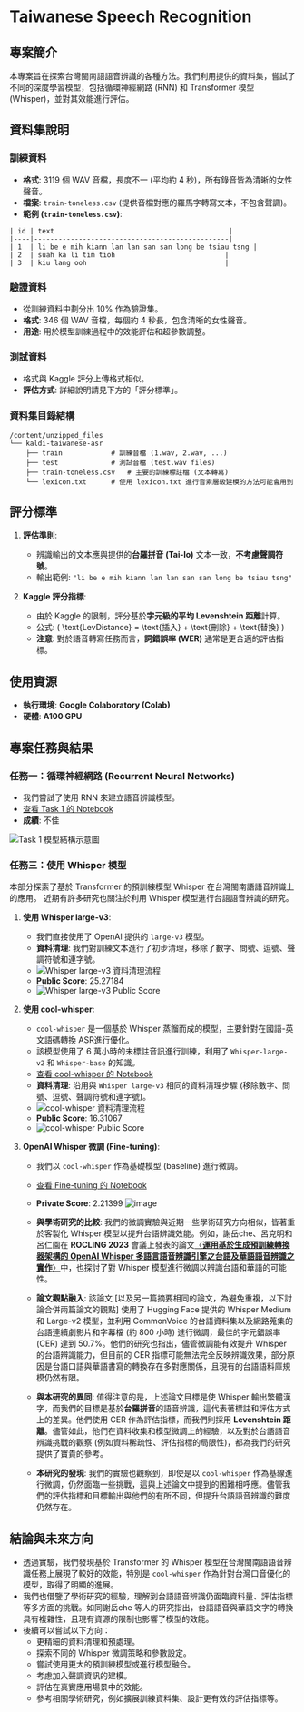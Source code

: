 # Taiwanese Speech Recognition

## 專案簡介

本專案旨在探索台灣閩南語語音辨識的各種方法。我們利用提供的資料集，嘗試了不同的深度學習模型，包括循環神經網路 (RNN) 和 Transformer 模型 (Whisper)，並對其效能進行評估。

## 資料集說明

### 訓練資料

* **格式**: 3119 個 WAV 音檔，長度不一 (平均約 4 秒)，所有錄音皆為清晰的女性聲音。
* **檔案**: `train-toneless.csv` (提供音檔對應的羅馬字轉寫文本，不包含聲調)。
* **範例 (`train-toneless.csv`)**:

```
| id | text                                           |
|----|------------------------------------------------|
| 1  | li be e mih kiann lan lan san san long be tsiau tsng |
| 2  | suah ka li tim tioh                           |
| 3  | kiu lang ooh                                  |
```

### 驗證資料

* 從訓練資料中劃分出 10% 作為驗證集。
* **格式**: 346 個 WAV 音檔，每個約 4 秒長，包含清晰的女性聲音。
* **用途**: 用於模型訓練過程中的效能評估和超參數調整。

### 測試資料

* 格式與 Kaggle 評分上傳格式相似。
* **評估方式**: 詳細說明請見下方的「評分標準」。

### 資料集目錄結構

```
/content/unzipped_files
└── kaldi-taiwanese-asr
    ├── train            # 訓練音檔 (1.wav, 2.wav, ...)
    ├── test             # 測試音檔 (test.wav files)
    ├── train-toneless.csv   # 主要的訓練標註檔 (文本轉寫)
    └── lexicon.txt      # 使用 lexicon.txt 進行音素層級建模的方法可能會用到
```

## 評分標準

1. **評估準則**:
   - 辨識輸出的文本應與提供的**台羅拼音 (Tai-lo)** 文本一致，**不考慮聲調符號**。
   - 輸出範例: `"li be e mih kiann lan lan san san long be tsiau tsng"`

2. **Kaggle 評分指標**:
   - 由於 Kaggle 的限制，評分基於**字元級的平均 Levenshtein 距離**計算。
   - 公式: \( \text{LevDistance} = \text{插入} + \text{刪除} + \text{替換} \)
   - **注意**: 對於語音轉寫任務而言，**詞錯誤率 (WER)** 通常是更合適的評估指標。

## 使用資源

* **執行環境**: **Google Colaboratory (Colab)**
* **硬體**: **A100 GPU**

## 專案任務與結果

### 任務一：循環神經網路 (Recurrent Neural Networks)

* 我們嘗試了使用 RNN 來建立語音辨識模型。
* [查看 Task 1 的 Notebook](https://github.com/Machine-Learning-NYCU/3-taiwanese-speech-recognition-ML111701049/blob/main/(V6)Task_1_Recurrent_Neural_Networks.ipynb)
* **成績**: 不佳

![Task 1 模型結構示意圖](https://github.com/user-attachments/assets/f38dfa84-1477-46e5-a7f3-db6827adf5e6)

### 任務三：使用 Whisper 模型

本部分探索了基於 Transformer 的預訓練模型 Whisper 在台灣閩南語語音辨識上的應用。 近期有許多研究也關注於利用 Whisper 模型進行台語語音辨識的研究。

1. **使用 Whisper large-v3**:
   * 我們直接使用了 OpenAI 提供的 `large-v3` 模型。
   * **資料清理**: 我們對訓練文本進行了初步清理，移除了數字、問號、逗號、聲調符號和連字號。
   * ![Whisper large-v3 資料清理流程](https://github.com/user-attachments/assets/168e0275-3e34-4582-aba7-3bbe85a7f546)
   * **Public Score**: 25.27184
   * ![Whisper large-v3 Public Score](https://github.com/user-attachments/assets/e0ae3091-7458-4e9b-b01d-76f63eff1563)

2. **使用 cool-whisper**:
   * `cool-whisper` 是一個基於 Whisper 蒸餾而成的模型，主要針對在國語-英文語碼轉換 ASR進行優化。
   * 該模型使用了 6 萬小時的未標註音訊進行訓練，利用了 `Whisper-large-v2` 和 `Whisper-base` 的知識。
   * [查看 cool-whisper 的 Notebook](https://github.com/Machine-Learning-NYCU/3-taiwanese-speech-recognition-ML111701049/blob/main/cool_whisper_%E9%96%A9%E5%8D%97%E8%AA%9E.ipynb)
   * **資料清理**: 沿用與 `Whisper large-v3` 相同的資料清理步驟 (移除數字、問號、逗號、聲調符號和連字號)。
   * ![cool-whisper 資料清理流程](https://github.com/user-attachments/assets/d142ea13-0892-41a9-a260-807196c08589)
   * **Public Score**: 16.31067
   * ![cool-whisper Public Score](https://github.com/user-attachments/assets/8b2a9c7f-44de-4a02-b031-58b6a92199c4)

3. **OpenAI Whisper 微調 (Fine-tuning)**:
   * 我們以 `cool-whisper` 作為基礎模型 (baseline) 進行微調。
   * [查看 Fine-tuning 的 Notebook](https://github.com/Machine-Learning-NYCU/3-taiwanese-speech-recognition-ML111701049/blob/main/V2_fine_tune_whisper.ipynb)
   * **Private Score**: 2.21399
   ![image](https://github.com/user-attachments/assets/b0729662-a1c0-4a72-a58a-bad5a92ff93d)

   * **與學術研究的比較**: 我們的微調實驗與近期一些學術研究方向相似，皆著重於客製化 Whisper 模型以提升台語辨識效能。例如，謝岳che、呂克明和呂仁園在 **ROCLING 2023** 會議上發表的論文[〈**運用基於生成預訓練轉換器架構的 OpenAI Whisper 多語言語音辨識引擎之台語及華語語音辨識之實作**〉](https://ndltd.ncl.edu.tw/cgi-bin/gs32/gsweb.cgi/ccd=2XiMMk/search?s=id=%22111CGU05392012%22.&openfull=1&setcurrent=0)中，也探討了對 Whisper 模型進行微調以辨識台語和華語的可能性。

   * **論文觀點融入**: 該論文 [以及另一篇摘要相同的論文，為避免重複，以下討論合併兩篇論文的觀點]  使用了 Hugging Face 提供的 Whisper Medium 和 Large-v2 模型，並利用 CommonVoice 的台語資料集以及網路蒐集的台語連續劇影片和字幕檔 (約 800 小時) 進行微調，最佳的字元錯誤率 (CER) 達到 50.7%。他們的研究也指出，儘管微調能有效提升 Whisper 的台語辨識能力，但目前的 CER 指標可能無法完全反映辨識效果，部分原因是台語口語與華語書寫的轉換存在多對應關係，且現有的台語語料庫規模仍然有限。

   * **與本研究的異同**: 值得注意的是，上述論文目標是使 Whisper 輸出繁體漢字，而我們的目標是基於**台羅拼音**的語音辨識，這代表著標註和評估方式上的差異。他們使用 CER 作為評估指標，而我們則採用 **Levenshtein 距離**。儘管如此，他們在資料收集和模型微調上的經驗，以及對於台語語音辨識挑戰的觀察 (例如資料稀疏性、評估指標的局限性)，都為我們的研究提供了寶貴的參考。

   * **本研究的發現**: 我們的實驗也觀察到，即使是以 `cool-whisper` 作為基線進行微調，仍然面臨一些挑戰，這與上述論文中提到的困難相呼應。儘管我們的評估指標和目標輸出與他們的有所不同，但提升台語語音辨識的難度仍然存在。

## 結論與未來方向

* 透過實驗，我們發現基於 Transformer 的 Whisper 模型在台灣閩南語語音辨識任務上展現了較好的效能，特別是 `cool-whisper` 作為針對台灣口音優化的模型，取得了明顯的進展。
* 我們也借鑒了學術研究的經驗，理解到台語語音辨識仍面臨資料量、評估指標等多方面的挑戰。如同謝岳che 等人的研究指出，台語語音與華語文字的轉換具有複雜性，且現有資源的限制也影響了模型的效能。
* 後續可以嘗試以下方向：
    * 更精細的資料清理和預處理。
    * 探索不同的 Whisper 微調策略和參數設定。
    * 嘗試使用更大的預訓練模型或進行模型融合。
    * 考慮加入聲調資訊的建模。
    * 評估在真實應用場景中的效能。
    * 參考相關學術研究，例如擴展訓練資料集、設計更有效的評估指標等。
